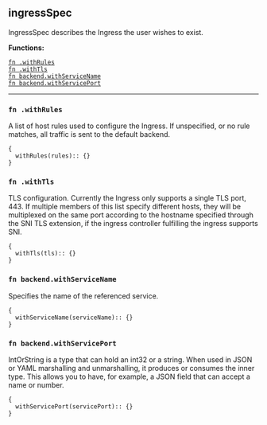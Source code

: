 
## ingressSpec
IngressSpec describes the Ingress the user wishes to exist.

**Functions:**

[`fn .withRules`](#fn-withrules)  
[`fn .withTls`](#fn-withtls)  
[`fn backend.withServiceName`](#fn-backendwithservicename)  
[`fn backend.withServicePort`](#fn-backendwithserviceport)  

---


### `fn .withRules`
A list of host rules used to configure the Ingress. If unspecified, or no rule matches, all traffic is sent to the default backend.
```jsonnet
{
  withRules(rules):: {}
}
```

### `fn .withTls`
TLS configuration. Currently the Ingress only supports a single TLS port, 443. If multiple members of this list specify different hosts, they will be multiplexed on the same port according to the hostname specified through the SNI TLS extension, if the ingress controller fulfilling the ingress supports SNI.
```jsonnet
{
  withTls(tls):: {}
}
```

### `fn backend.withServiceName`
Specifies the name of the referenced service.
```jsonnet
{
  withServiceName(serviceName):: {}
}
```

### `fn backend.withServicePort`
IntOrString is a type that can hold an int32 or a string.  When used in JSON or YAML marshalling and unmarshalling, it produces or consumes the inner type.  This allows you to have, for example, a JSON field that can accept a name or number.
```jsonnet
{
  withServicePort(servicePort):: {}
}
```

